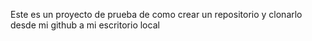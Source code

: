 Este es un proyecto de prueba de como crear un repositorio y clonarlo desde mi github a mi escritorio local
